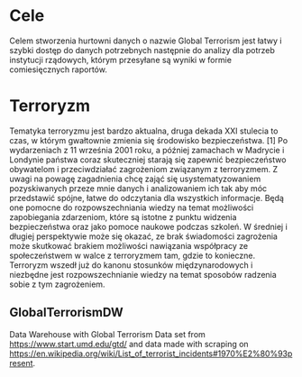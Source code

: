 # Cele
Celem stworzenia hurtowni danych o nazwie Global Terrorism jest łatwy i szybki dostęp do danych potrzebnych następnie do analizy dla potrzeb instytucji rządowych, którym przesyłane są wyniki w formie comiesięcznych raportów. 

# Terroryzm
Tematyka terroryzmu jest bardzo aktualna, druga dekada XXI stulecia to czas, w którym gwałtownie zmienia się środowisko bezpieczeństwa. [1] Po wydarzeniach z 11 września 2001 roku, a później zamachach w Madrycie i Londynie państwa coraz skuteczniej starają się zapewnić bezpieczeństwo obywatelom i przeciwdziałać zagrożeniom związanym z terroryzmem. 
Z uwagi na powagę zagadnienia chcę zająć się usystematyzowaniem pozyskiwanych przeze mnie danych i analizowaniem ich tak aby móc przedstawić spójne, łatwe do odczytania dla wszystkich informacje. Będą one pomocne do rozpowszechniania wiedzy na temat możliwości zapobiegania zdarzeniom, które są istotne z punktu widzenia bezpieczeństwa oraz jako pomoce naukowe podczas szkoleń. W średniej i długiej perspektywie może się okazać, ze brak świadomości zagrożenia może skutkować brakiem możliwości nawiązania współpracy ze społeczeństwem w walce z terroryzmem tam, gdzie to konieczne. Terroryzm wszedł już do kanonu stosunków międzynarodowych i niezbędne jest rozpowszechnianie wiedzy na temat sposobów radzenia sobie z tym zagrożeniem.

## GlobalTerrorismDW
Data Warehouse with Global Terrorism Data set from https://www.start.umd.edu/gtd/ and data made with scraping on https://en.wikipedia.org/wiki/List_of_terrorist_incidents#1970%E2%80%93present.
